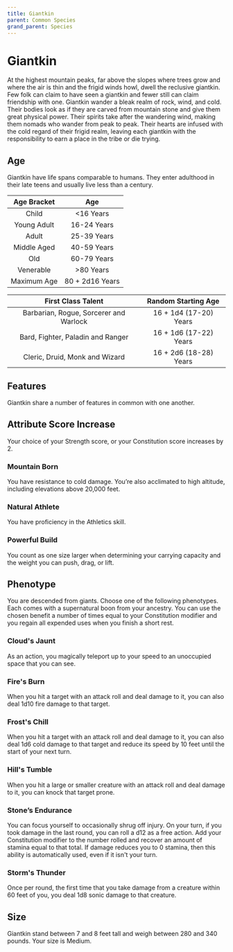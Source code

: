 ```yaml
---
title: Giantkin
parent: Common Species
grand_parent: Species
---
```


# Giantkin
At the highest mountain peaks, far above the slopes where trees grow and where the air is thin and the frigid winds howl, dwell the reclusive giantkin. Few folk can claim to have seen a giantkin and fewer still can claim friendship with one. Giantkin wander a bleak realm of rock, wind, and cold. Their bodies look as if they are carved from mountain stone and give them great physical power. Their spirits take after the wandering wind, making them nomads who wander from peak to peak. Their hearts are infused with the cold regard of their frigid realm, leaving each giantkin with the responsibility to earn a place in the tribe or die trying.

## Age
Giantkin have life spans comparable to humans. They enter adulthood in their late teens and usually live less than a century.

| Age Bracket | Age |
|:-----------:|:---:|
| Child       | <16 Years       |
| Young Adult | 16-24 Years     |
| Adult       | 25-39 Years     |
| Middle Aged | 40-59 Years     |
| Old         | 60-79 Years     |
| Venerable   | >80 Years       |
| Maximum Age | 80 + 2d16 Years |

| First Class Talent | Random Starting Age |
|:------------------:|:-------------------:|
| Barbarian, Rogue, Sorcerer and Warlock | 16 + 1d4 (17-20) Years |
| Bard, Fighter, Paladin and Ranger      | 16 + 1d6 (17-22) Years |
| Cleric, Druid, Monk and Wizard         | 16 + 2d6 (18-28) Years |

## Features
Giantkin share a number of features in common with one another.

## Attribute Score Increase
Your choice of your Strength score, or your Constitution score increases by 2.

### Mountain Born
You have resistance to cold damage. You’re also acclimated to high altitude, including elevations above 20,000 feet.

### Natural Athlete
You have proficiency in the Athletics skill.

### Powerful Build
You count as one size larger when determining your carrying capacity and the weight you can push, drag, or lift.

## Phenotype
You are descended from giants. Choose one of the following phenotypes. Each comes with a supernatural boon from your ancestry. You can use the chosen benefit a number of times equal to your Constitution modifier and you regain all expended uses when you finish a short rest.

### Cloud's Jaunt
As an action, you magically teleport up to your speed to an unoccupied space that you can see.

### Fire's Burn
When you hit a target with an attack roll and deal damage to it, you can also deal 1d10 fire damage to that target.

### Frost's Chill
When you hit a target with an attack roll and deal damage to it, you can also deal 1d6 cold damage to that target and reduce its speed by 10 feet until the start of your next turn.

### Hill's Tumble
When you hit a large or smaller creature with an attack roll and deal damage to it, you can knock that target prone.

### Stone’s Endurance
You can focus yourself to occasionally shrug off injury. On your turn, if you took damage in the last round, you can roll a d12 as a free action. Add your Constitution modifier to the number rolled and recover an amount of stamina equal to that total. If damage reduces you to 0 stamina, then this ability is automatically used, even if it isn't your turn.

### Storm's Thunder
Once per round, the first time that you take damage from a creature within 60 feet of you, you deal 1d8 sonic damage to that creature.

## Size
Giantkin stand between 7 and 8 feet tall and weigh between 280 and 340 pounds. Your size is Medium.
